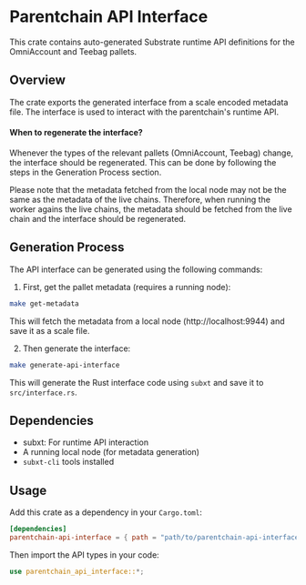 # Parentchain API Interface

This crate contains auto-generated Substrate runtime API definitions for the OmniAccount and Teebag pallets.

## Overview

The crate exports the generated interface from a scale encoded metadata file. The interface is used to interact with the parentchain's runtime API.

#### When to regenerate the interface?
Whenever the types of the relevant pallets (OmniAccount, Teebag) change, the interface should be regenerated. This can be done by following the steps in the Generation Process section.

Please note that the metadata fetched from the local node may not be the same as the metadata of the live chains. Therefore, when running the worker agains the live chains, the metadata should be fetched from the live chain and the interface should be regenerated.

## Generation Process

The API interface can be generated using the following commands:

1. First, get the pallet metadata (requires a running node):
```bash
make get-metadata
```
This will fetch the metadata from a local node (http://localhost:9944) and save it as a scale file.

2. Then generate the interface:
```bash
make generate-api-interface
```
This will generate the Rust interface code using `subxt` and save it to `src/interface.rs`.

## Dependencies

- subxt: For runtime API interaction
- A running local node (for metadata generation)
- `subxt-cli` tools installed

## Usage

Add this crate as a dependency in your `Cargo.toml`:

```toml
[dependencies]
parentchain-api-interface = { path = "path/to/parentchain-api-interface" }
```

Then import the API types in your code:
```rust
use parentchain_api_interface::*;
```
